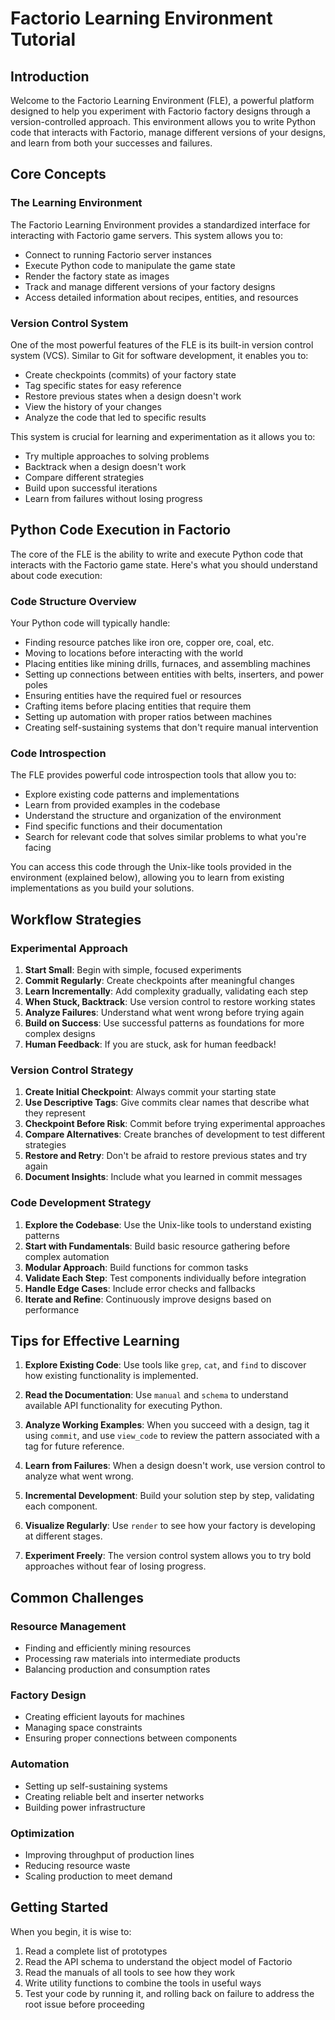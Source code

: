 # Factorio Learning Environment Tutorial

## Introduction

Welcome to the Factorio Learning Environment (FLE), a powerful platform designed to help you experiment with Factorio factory designs through a version-controlled approach. This environment allows you to write Python code that interacts with Factorio, manage different versions of your designs, and learn from both your successes and failures.

## Core Concepts

### The Learning Environment

The Factorio Learning Environment provides a standardized interface for interacting with Factorio game servers. This system allows you to:

- Connect to running Factorio server instances
- Execute Python code to manipulate the game state
- Render the factory state as images
- Track and manage different versions of your factory designs
- Access detailed information about recipes, entities, and resources

### Version Control System

One of the most powerful features of the FLE is its built-in version control system (VCS). Similar to Git for software development, it enables you to:

- Create checkpoints (commits) of your factory state
- Tag specific states for easy reference
- Restore previous states when a design doesn't work
- View the history of your changes
- Analyze the code that led to specific results

This system is crucial for learning and experimentation as it allows you to:
- Try multiple approaches to solving problems
- Backtrack when a design doesn't work
- Compare different strategies
- Build upon successful iterations
- Learn from failures without losing progress

## Python Code Execution in Factorio

The core of the FLE is the ability to write and execute Python code that interacts with the Factorio game state. Here's what you should understand about code execution:

### Code Structure Overview

Your Python code will typically handle:
- Finding resource patches like iron ore, copper ore, coal, etc.
- Moving to locations before interacting with the world
- Placing entities like mining drills, furnaces, and assembling machines
- Setting up connections between entities with belts, inserters, and power poles
- Ensuring entities have the required fuel or resources
- Crafting items before placing entities that require them
- Setting up automation with proper ratios between machines
- Creating self-sustaining systems that don't require manual intervention

### Code Introspection

The FLE provides powerful code introspection tools that allow you to:

- Explore existing code patterns and implementations
- Learn from provided examples in the codebase
- Understand the structure and organization of the environment
- Find specific functions and their documentation
- Search for relevant code that solves similar problems to what you're facing

You can access this code through the Unix-like tools provided in the environment (explained below), allowing you to learn from existing implementations as you build your solutions.

## Workflow Strategies

### Experimental Approach

1. **Start Small**: Begin with simple, focused experiments
2. **Commit Regularly**: Create checkpoints after meaningful changes
3. **Learn Incrementally**: Add complexity gradually, validating each step
4. **When Stuck, Backtrack**: Use version control to restore working states
5. **Analyze Failures**: Understand what went wrong before trying again
6. **Build on Success**: Use successful patterns as foundations for more complex designs
7. **Human Feedback**: If you are stuck, ask for human feedback!

### Version Control Strategy

1. **Create Initial Checkpoint**: Always commit your starting state
2. **Use Descriptive Tags**: Give commits clear names that describe what they represent
3. **Checkpoint Before Risk**: Commit before trying experimental approaches
4. **Compare Alternatives**: Create branches of development to test different strategies
5. **Restore and Retry**: Don't be afraid to restore previous states and try again
6. **Document Insights**: Include what you learned in commit messages

### Code Development Strategy

1. **Explore the Codebase**: Use the Unix-like tools to understand existing patterns
2. **Start with Fundamentals**: Build basic resource gathering before complex automation
3. **Modular Approach**: Build functions for common tasks
4. **Validate Each Step**: Test components individually before integration
5. **Handle Edge Cases**: Include error checks and fallbacks
6. **Iterate and Refine**: Continuously improve designs based on performance

## Tips for Effective Learning

1. **Explore Existing Code**: Use tools like `grep`, `cat`, and `find` to discover how existing functionality is implemented.

2. **Read the Documentation**: Use `manual` and `schema` to understand available API functionality for executing Python.

3. **Analyze Working Examples**: When you succeed with a design, tag it using `commit`, and use `view_code` to review the pattern associated with a tag for future reference.

4. **Learn from Failures**: When a design doesn't work, use version control to analyze what went wrong.

5. **Incremental Development**: Build your solution step by step, validating each component.

6. **Visualize Regularly**: Use `render` to see how your factory is developing at different stages.

7. **Experiment Freely**: The version control system allows you to try bold approaches without fear of losing progress.

## Common Challenges

### Resource Management

- Finding and efficiently mining resources
- Processing raw materials into intermediate products
- Balancing production and consumption rates

### Factory Design

- Creating efficient layouts for machines
- Managing space constraints
- Ensuring proper connections between components

### Automation

- Setting up self-sustaining systems
- Creating reliable belt and inserter networks
- Building power infrastructure

### Optimization

- Improving throughput of production lines
- Reducing resource waste
- Scaling production to meet demand

## Getting Started

When you begin, it is wise to:
1. Read a complete list of prototypes
2. Read the API schema to understand the object model of Factorio 
3. Read the manuals of all tools to see how they work
4. Write utility functions to combine the tools in useful ways
5. Test your code by running it, and rolling back on failure to address the root issue before proceeding